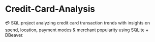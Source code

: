 # Credit-Card-Analysis
💳 SQL project analyzing credit card transaction trends with insights on spend, location, payment modes &amp; merchant popularity using SQLite + DBeaver.
